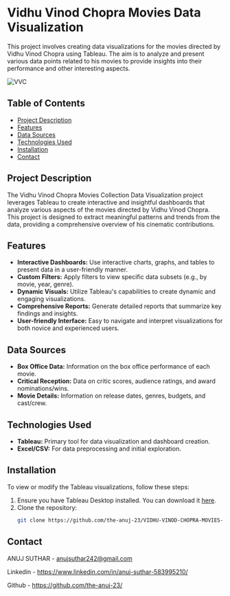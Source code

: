 # Vidhu Vinod Chopra Movies Data Visualization

This project involves creating data visualizations for the movies directed by Vidhu Vinod Chopra using Tableau. The aim is to analyze and present various data points related to his movies to provide insights into their performance and other interesting aspects.

![VVC](https://github.com/the-anuj-23/VIDHU-VINOD-CHOPRA-MOVIES-DATA-VISUALIZATION/assets/137100246/54b4aef2-5e4c-491e-a0b0-3e89eab6554d)


## Table of Contents

- [Project Description](#project-description)
- [Features](#features)
- [Data Sources](#data-sources)
- [Technologies Used](#technologies-used)
- [Installation](#installation)
- [Contact](#contact)

## Project Description

The Vidhu Vinod Chopra Movies Collection Data Visualization project leverages Tableau to create interactive and insightful dashboards that analyze various aspects of the movies directed by Vidhu Vinod Chopra. This project is designed to extract meaningful patterns and trends from the data, providing a comprehensive overview of his cinematic contributions.


## Features

- **Interactive Dashboards:** Use interactive charts, graphs, and tables to present data in a user-friendly manner.
- **Custom Filters:** Apply filters to view specific data subsets (e.g., by movie, year, genre).
- **Dynamic Visuals:** Utilize Tableau's capabilities to create dynamic and engaging visualizations.
- **Comprehensive Reports:** Generate detailed reports that summarize key findings and insights.
- **User-friendly Interface:** Easy to navigate and interpret visualizations for both novice and experienced users.

## Data Sources

- **Box Office Data:** Information on the box office performance of each movie.
- **Critical Reception:** Data on critic scores, audience ratings, and award nominations/wins.
- **Movie Details:** Information on release dates, genres, budgets, and cast/crew.

## Technologies Used

- **Tableau:** Primary tool for data visualization and dashboard creation.
- **Excel/CSV:** For data preprocessing and initial exploration.

## Installation

To view or modify the Tableau visualizations, follow these steps:

1. Ensure you have Tableau Desktop installed. You can download it [here](https://www.tableau.com/products/public).
2. Clone the repository:
   ```sh
   git clone https://github.com/the-anuj-23/VIDHU-VINOD-CHOPRA-MOVIES-DATA-VISUALIZATION.git

## Contact
ANUJ SUTHAR - anujsuthar242@gmail.com

Linkedin - https://www.linkedin.com/in/anuj-suthar-583995210/

Github - https://github.com/the-anuj-23/
